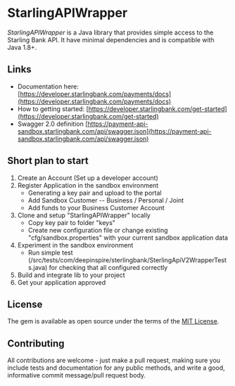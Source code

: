 # StarlingAPIWrapper
*StarlingAPIWrapper* is a Java library that provides simple access to the Starling Bank API.
It have minimal dependencies and is compatible with Java 1.8+.

## Links
* Documentation here: [https://developer.starlingbank.com/payments/docs](https://developer.starlingbank.com/payments/docs)
* How to getting started: [https://developer.starlingbank.com/get-started](https://developer.starlingbank.com/get-started)
* Swagger 2.0 definition [https://payment-api-sandbox.starlingbank.com/api/swagger.json](https://payment-api-sandbox.starlingbank.com/api/swagger.json)

## Short plan to start
1. Create an Account (Set up a developer account)
2. Register Application in the sandbox environment
   - Generating a key pair and upload to the portal
   - Add Sandbox Customer
   -- Business / Personal / Joint
   - Add funds to your Business Customer Account
4. Clone and setup "StarlingAPIWrapper" locally
   - Copy key pair to folder "keys"
   - Create new configuration file or change existing "cfg/sandbox.properties" with your current sandbox application data
5. Experiment in the sandbox environment
   - Run simple test (/src/tests/com/deepinspire/sterlingbank/SterlingApiV2WrapperTests.java) for checking that all configured correctly
6. Build and integrate lib to your project
7. Get your application approved

## License
The gem is available as open source under the terms of
the [MIT License](http://opensource.org/licenses/MIT).

## Contributing
All contributions are welcome - just make a pull request, making sure you include tests
and documentation for any public methods, and write a good, informative commit
message/pull request body.
